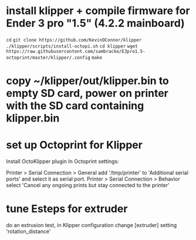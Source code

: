 # install klipper + compile firmware for Ender 3 pro "1.5" (4.2.2 mainboard)
`cd`
`git clone https://github.com/KevinOConnor/klipper`
`./klipper/scripts/install-octopi.sh`
`cd klipper`
`wget https://raw.githubusercontent.com/sambracke/E3pro1.5-octoprint/master/klipper/.config`
`make`
# copy ~/klipper/out/klipper.bin to empty SD card, power on printer with the SD card containing klipper.bin

# set up Octoprint for Klipper
Install OctoKlipper plugin
In Octoprint settings:

Printer > Serial Connection > General add '/tmp/printer' to 'Additional serial ports' and select it as serial port.
Printer > Serial Connection > Behavior select 'Cancel any ongoing prints but stay connected to the printer'

# tune Esteps for extruder
do an extrusion test, in Klipper configuration change [extruder] setting 'rotation_distance'
